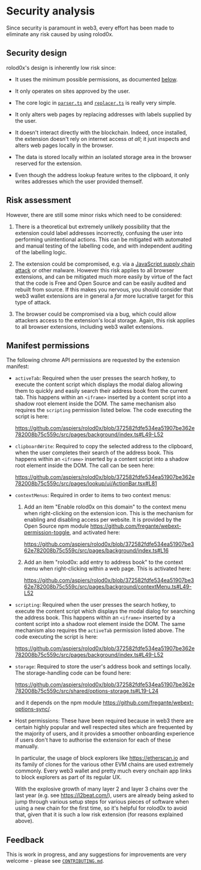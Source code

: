 # Security analysis

Since security is paramount in web3, every effort has been made to eliminate
any risk caused by using rolod0x.

## Security design

rolod0x's design is inherently low risk since:

- It uses the minimum possible permissions, as documented [below](#perms).

- It only operates on sites approved by the user.

- The core logic in
  [`parser.ts`](https://github.com/rolod0x/rolod0x/blob/main/src/shared/parser.ts)
  and
  [`replacer.ts`](https://github.com/rolod0x/rolod0x/blob/main/src/pages/content/replacer.ts)
  is really very simple.

- It only alters web pages by replacing addresses with labels supplied by
  the user.

- It doesn't interact directly with the blockchain. Indeed, once
  installed, the extension doesn't rely on internet access _at all_;
  it just inspects and alters web pages locally in the browser.

- The data is stored locally within an isolated storage area in the
  browser reserved for the extension.

- Even though the address lookup feature writes to the clipboard, it only
  writes addresses which the user provided themself.

## Risk assessment

However, there are still some minor risks which need to be considered:

1. There is a theoretical but extremely unlikely possibility that the
   extension could label addresses incorrectly, confusing the user into
   performing unintentional actions.  This can be mitigated with automated
   and manual testing of the labelling code, and with independent auditing
   of the labelling logic.

2. The extension could be compromised, e.g. via a [JavaScript supply chain
   attack](https://prophaze.com/learning/what-are-javascript-supply-chain-attacks/)
   or other malware.  However this risk applies to all browser extensions,
   and can be mitigated much more easily by virtue of the fact that the code
   is Free and Open Source and can be easily audited and rebuilt from
   source.  If this makes you nervous, you should consider that web3 wallet
   extensions are in general a *far* more lucrative target for this type of attack.

3. The browser could be compromised via a bug, which could allow attackers
   access to the extension's local storage.  Again, this risk applies to
   all browser extensions, including web3 wallet extensions.

## Manifest permissions <a name="perms"></a>

The following chrome API permissions are requested by the extension manifest:

- `activeTab`: Required when the user presses the search hotkey, to
  execute the content script which displays the modal dialog allowing
  them to quickly and easily search their address book from the
  current tab.  This happens within an `<iframe>` inserted by a
  content script into a shadow root element inside the DOM.  The same
  mechanism also requires the `scripting` permission listed below.
  The code executing the script is here:

  <https://github.com/aspiers/rolod0x/blob/372582fdfe534ea51907be362e782008b75c559c/src/pages/background/index.ts#L49-L52>

- `clipboardWrite`: Required to copy the selected address to the
  clipboard, when the user completes their search of the address book.
  This happens within an `<iframe>` inserted by a content script into
  a shadow root element inside the DOM.  The call can be seen here:

  <https://github.com/aspiers/rolod0x/blob/372582fdfe534ea51907be362e782008b75c559c/src/pages/lookup/ui/ActionBar.tsx#L81>

- `contextMenus`: Required in order to items to two context menus:

  1. Add an item "Enable rolod0x on this domain" to the context menu
     when right-clicking on the extension icon.  This is the mechanism
     for enabling and disabling access per website.  It is provided by
     the Open Source npm module
     <https://github.com/fregante/webext-permission-toggle>, and
     activated here:

     <https://github.com/aspiers/rolod0x/blob/372582fdfe534ea51907be362e782008b75c559c/src/pages/background/index.ts#L16>

  2. Add an item "rolod0x: add entry to address book" to the context
     menu when right-clicking within a web page.  This is activated
     here:

     <https://github.com/aspiers/rolod0x/blob/372582fdfe534ea51907be362e782008b75c559c/src/pages/background/contextMenu.ts#L49-L52>

- `scripting`: Required when the user presses the search hotkey, to
  execute the content script which displays the modal dialog for
  searching the address book.  This happens within an `<iframe>`
  inserted by a content script into a shadow root element inside the
  DOM.  The same mechanism also requires the `activeTab` permission
  listed above.  The code executing the script is here:

  <https://github.com/aspiers/rolod0x/blob/372582fdfe534ea51907be362e782008b75c559c/src/pages/background/index.ts#L49-L52>

- `storage`: Required to store the user's address book and settings
  locally.  The storage-handling code can be found
  here:

  <https://github.com/aspiers/rolod0x/blob/372582fdfe534ea51907be362e782008b75c559c/src/shared/options-storage.ts#L19-L24>

  and it depends on the npm module <https://github.com/fregante/webext-options-sync/>.

- Host permissions: These have been required because in web3 there are
  certain highly popular and well respected sites which are frequented
  by the majority of users, and it provides a smoother onboarding
  experience if users don't have to authorise the extension for each
  of these manually.

  In particular, the usage of block explorers like
  <https://etherscan.io> and its family of clones for the various
  other EVM chains are used extremely commonly.  Every web3 wallet and
  pretty much every onchain app links to block explorers as part of
  its regular UX.

  With the explosive growth of many layer 2 and layer 3 chains over
  the last year (e.g. see <https://l2beat.com/>), users are already
  being asked to jump through various setup steps for various pieces
  of software when using a new chain for the first time, so it's
  helpful for rolod0x to avoid that, given that it is such a low risk
  extension (for reasons explained above).

## Feedback

This is work in progress, and any suggestions for improvements are very welcome -
please see [`CONTRIBUTING.md`](CONTRIBUTING.md).
